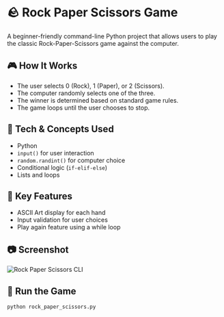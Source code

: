 # 🪨 Rock Paper Scissors Game

A beginner-friendly command-line Python project that allows users to play the classic Rock-Paper-Scissors game against the computer.

## 🎮 How It Works
- The user selects 0 (Rock), 1 (Paper), or 2 (Scissors).
- The computer randomly selects one of the three.
- The winner is determined based on standard game rules.
- The game loops until the user chooses to stop.

## 🧰 Tech & Concepts Used
- Python
- `input()` for user interaction
- `random.randint()` for computer choice
- Conditional logic (`if-elif-else`)
- Lists and loops

## 📌 Key Features
- ASCII Art display for each hand
- Input validation for user choices
- Play again feature using a while loop

## 📷 Screenshot
![Rock Paper Scissors CLI](screenshot.png)

## 🚀 Run the Game
```bash
python rock_paper_scissors.py
